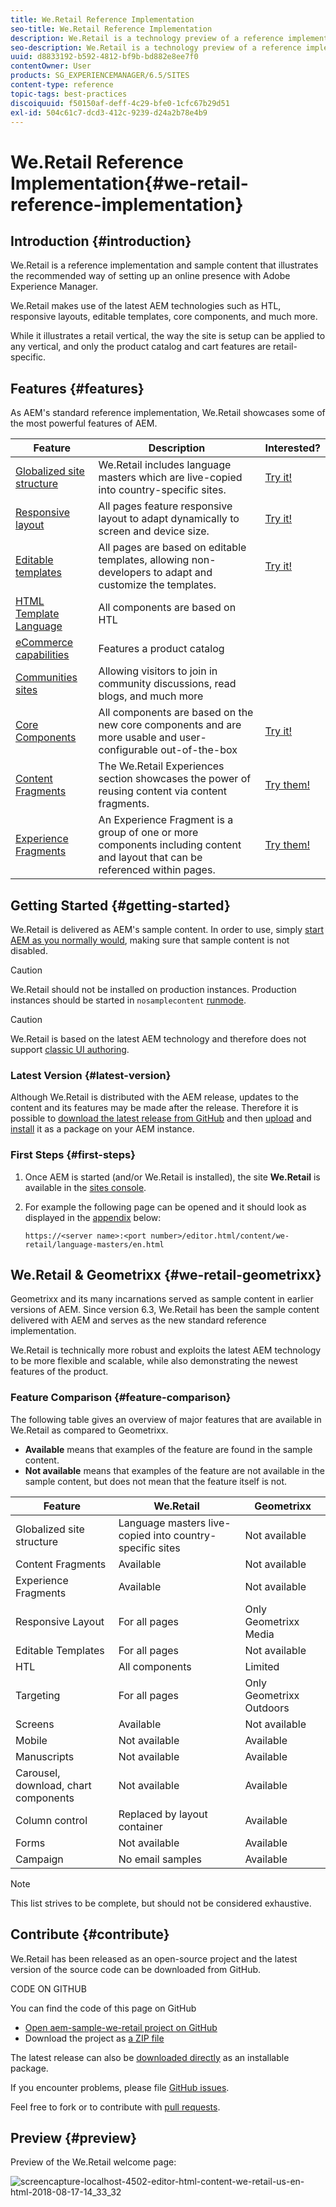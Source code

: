 ```yaml
---
title: We.Retail Reference Implementation
seo-title: We.Retail Reference Implementation
description: We.Retail is a technology preview of a reference implementation that illustrates the recommended way of setting up an online presence with AEM
seo-description: We.Retail is a technology preview of a reference implementation that illustrates the recommended way of setting up an online presence with AEM
uuid: d8833192-b592-4812-bf9b-bd882e8ee7f0
contentOwner: User
products: SG_EXPERIENCEMANAGER/6.5/SITES
content-type: reference
topic-tags: best-practices
discoiquuid: f50150af-deff-4c29-bfe0-1cfc67b29d51
exl-id: 504c61c7-dcd3-412c-9239-d24a2b78e4b9
---
```

# We.Retail Reference Implementation{#we-retail-reference-implementation}

## Introduction {#introduction}

We.Retail is a reference implementation and sample content that illustrates the recommended way of setting up an online presence with Adobe Experience Manager.

We.Retail makes use of the latest AEM technologies such as HTL, responsive layouts, editable templates, core components, and much more.

While it illustrates a retail vertical, the way the site is setup can be applied to any vertical, and only the product catalog and cart features are retail-specific.

## Features {#features}

As AEM's standard reference implementation, We.Retail showcases some of the most powerful features of AEM.

| **Feature** |**Description** |**Interested?** |
|---|---|---|
| [Globalized site structure](/help/sites-administering/tc-bp.md) |We.Retail includes language masters which are live-copied into country-specific sites. | [Try it!](/help/sites-developing/we-retail-globalized-site-structure.md) |
| [Responsive layout](/help/sites-authoring/responsive-layout.md) |All pages feature responsive layout to adapt dynamically to screen and device size. | [Try it!](/help/sites-developing/we-retail-responsive-layout.md) |
| [Editable templates](/help/sites-developing/page-templates-editable.md) |All pages are based on editable templates, allowing non-developers to adapt and customize the templates. | [Try it!](/help/sites-developing/we-retail-editable-templates.md) |
| [HTML Template Language](https://docs.adobe.com/content/help/en/experience-manager-htl/using/overview.html) |All components are based on HTL |  |
| [eCommerce capabilities](/help/sites-developing/ecommerce.md) |Features a product catalog |  |
| [Communities sites](/help/communities/overview.md) |Allowing visitors to join in community discussions, read blogs, and much more |  |
| [Core Components](https://docs.adobe.com/content/help/en/experience-manager-core-components/using/introduction.html) |All components are based on the new core components and are more usable and user-configurable out-of-the-box | [Try it!](/help/sites-developing/we-retail-core-components.md) |
| [Content Fragments](/help/assets/content-fragments/content-fragments.md) |The We.Retail Experiences section showcases the power of reusing content via content fragments. | [Try them!](/help/sites-developing/we-retail-content-fragments.md) |
| [Experience Fragments](/help/sites-authoring/experience-fragments.md) |An Experience Fragment is a group of one or more components including content and layout that can be referenced within pages. | [Try them!](/help/sites-developing/we-retail-experience-fragments.md) |

## Getting Started {#getting-started}

We.Retail is delivered as AEM's sample content. In order to use, simply [start AEM as you normally would](/help/sites-deploying/deploy.md#getting-started), making sure that sample content is not disabled.

>[!CAUTION]
>
>We.Retail should not be installed on production instances. Production instances should be started in `nosamplecontent` [runmode](/help/sites-deploying/configure-runmodes.md).

>[!CAUTION]
>
>We.Retail is based on the latest AEM technology and therefore does not support [classic UI authoring](/help/sites-classic-ui-authoring/home.md).

### Latest Version {#latest-version}

Although We.Retail is distributed with the AEM release, updates to the content and its features may be made after the release. Therefore it is possible to [download the latest release from GitHub](https://github.com/Adobe-Marketing-Cloud/aem-sample-we-retail/releases) and then [upload](/help/sites-administering/package-manager.md#uploading-packages-from-your-file-system) and [install](/help/sites-administering/package-manager.md#installing-packages) it as a package on your AEM instance.

### First Steps {#first-steps}

1. Once AEM is started (and/or We.Retail is installed), the site **We.Retail** is available in the [sites console](/help/sites-authoring/basic-handling.md#global-navigation).
1. For example the following page can be opened and it should look as displayed in the [appendix](#appendix) below:

   `https://<server name>:<port number>/editor.html/content/we-retail/language-masters/en.html`

## We.Retail & Geometrixx {#we-retail-geometrixx}

Geometrixx and its many incarnations served as sample content in earlier versions of AEM. Since version 6.3, We.Retail has been the sample content delivered with AEM and serves as the new standard reference implementation.

We.Retail is technically more robust and exploits the latest AEM technology to be more flexible and scalable, while also demonstrating the newest features of the product.

### Feature Comparison {#feature-comparison}

The following table gives an overview of major features that are available in We.Retail as compared to Geometrixx.

* **Available** means that examples of the feature are found in the sample content.
* **Not available** means that examples of the feature are not available in the sample content, but does not mean that the feature itself is not.

| **Feature** |**We.Retail** |**Geometrixx** |
|---|---|---|
| Globalized site structure |Language masters live-copied into country-specific sites |Not available |
| Content Fragments |Available |Not available |
| Experience Fragments |Available |Not available |
| Responsive Layout |For all pages |Only Geometrixx Media |
| Editable Templates |For all pages |Not available |
| HTL |All components |Limited |
| Targeting |For all pages |Only Geometrixx Outdoors |
| Screens |Available |Not available |
| Mobile |Not available |Available |
| Manuscripts |Not available |Available |
| Carousel, download, chart components |Not available |Available |
| Column control |Replaced by layout container |Available |
| Forms |Not available |Available |
| Campaign |No email samples |Available |

>[!NOTE]
>
>This list strives to be complete, but should not be considered exhaustive.

## Contribute {#contribute}

We.Retail has been released as an open-source project and the latest version of the source code can be downloaded from GitHub.

CODE ON GITHUB

You can find the code of this page on GitHub

* [Open aem-sample-we-retail project on GitHub](https://github.com/Adobe-Marketing-Cloud/aem-sample-we-retail)
* Download the project as [a ZIP file](https://github.com/Adobe-Marketing-Cloud/aem-sample-we-retail/archive/master.zip)

The latest release can also be [downloaded directly](https://github.com/Adobe-Marketing-Cloud/aem-sample-we-retail/releases/latest) as an installable package.

If you encounter problems, please file [GitHub issues](https://github.com/Adobe-Marketing-Cloud/aem-sample-we-retail/issues).

Feel free to fork or to contribute with [pull requests](https://github.com/Adobe-Marketing-Cloud/aem-sample-we-retail/pulls).

## Preview {#preview}

Preview of the We.Retail welcome page:

![screencapture-localhost-4502-editor-html-content-we-retail-us-en-html-2018-08-17-14_33_32](assets/screencapture-localhost-4502-editor-html-content-we-retail-us-en-html-2018-08-17-14_33_32.png)
